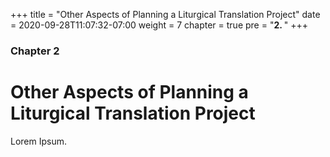 +++
title = "Other Aspects of Planning a Liturgical Translation Project"
date = 2020-09-28T11:07:32-07:00
weight = 7
chapter = true
pre = "<b>2. </b>"
+++

### Chapter 2

# Other Aspects of Planning a Liturgical Translation Project   

Lorem Ipsum.